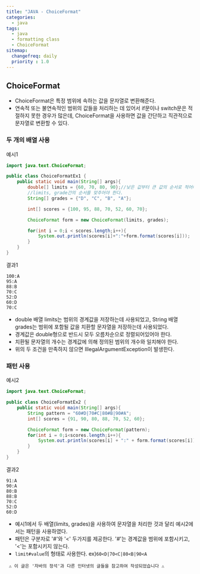 ```yaml
---
title: "JAVA - ChoiceFormat"
categories: 
  - java
tags:
  - java
  - formatting class
  - ChoiceFormat
sitemap:
  changefreq: daily
  priority : 1.0
---
```


## ChoiceFormat
* ChoiceFormat은 특정 범위에 속하는 값을 문자열로 변환해준다.
* 연속적 또는 불연속적인 범위의 값들을 처리하는 데 있어서 if문이나 switch문은 적절하지 못한 경우가 많은데, ChoiceFormat을 사용하면 값을 간단하고 직관적으로 문자열로 변환할 수 있다.

### 두 개의 배열 사용
예시1
```java
import java.text.ChoiceFormat;

public class ChoiceFormatEx1 {
    public static void main(String[] args){
        double[] limits = {60, 70, 80, 90};//낮은 값부터 큰 값의 순서로 적어야한다.
        //limits, grade간의 순서를 맞추어야 한다.
        String[] grades = {"D", "C", "B", "A"};

        int[] scores = {100, 95, 88, 70, 52, 60, 70};

        ChoiceFormat form = new ChoiceFormat(limits, grades);

        for(int i = 0;i < scores.length;i++){
            System.out.println(scores[i]+":"+form.format(scores[i]));
        }
    }
}
```
결과1
```
100:A
95:A
88:B
70:C
52:D
60:D
70:C
```
* double 배열 limits는 범위의 경계값을 저장하는데 사용되었고, String 배열 grades는 범위에 포함될 값을 치환할 문자열을 저장하는데 사용되었다.
* 경계값은 double형으로 반드시 모두 오름차순으로 정렬되어있어야 한다.
* 치환될 문자열의 개수는 경계값에 의해 정의된 범위의 개수와 일치해야 한다.
* 위의 두 조건을 만족하지 않으면 IllegalArgumentException이 발생한다.

### 패턴 사용
예시2
```java
import java.text.ChoiceFormat;

public class ChoiceFormatEx2 {
    public static void main(String[] args){
        String pattern = "60#D|70#C|80#B|90#A";
        int[] scores = {91, 90, 80, 88, 70, 52, 60};

        ChoiceFormat form = new ChoiceFormat(pattern);
        for(int i = 0;i<scores.length;i++){
            System.out.println(scores[i] + ":" + form.format(scores[i]));
        }
    }
}
```
결과2
```
91:A
90:A
80:B
88:B
70:C
52:D
60:D
```
* 예시1에서 두 배열(limits, grades)을 사용하여 문자열을 처리한 것과 달리 예시2에서는 패턴을 사용하였다.
* 패턴은 구분자로 '#'와 '<' 두가지를 제공한다. '#'는 경계값을 범위에 포함시키고, '<'는 포함시키지 않는다.
* `limit#value`의 형태로 사용한다. ex)```60<D|70<C|80<B|90<A```

` ⚠ 이 글은 '자바의 정석'과 다른 인터넷의 글들을 참고하여 작성되었습니다 ⚠`